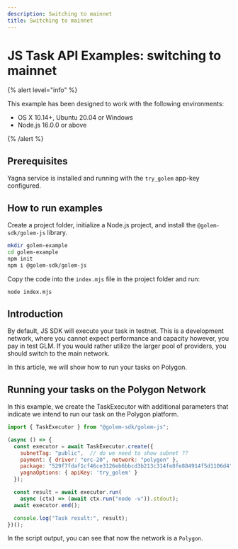 ```yaml
---
description: Switching to mainnet
title: Switching to mainnet
---
```


# JS Task API Examples: switching to mainnet

{% alert level="info" %}

This example has been designed to work with the following environments:

- OS X 10.14+, Ubuntu 20.04 or Windows
- Node.js 16.0.0 or above

{% /alert %}

## Prerequisites

Yagna service is installed and running with the `try_golem` app-key configured.

## How to run examples

Create a project folder, initialize a Node.js project, and install the `@golem-sdk/golem-js` library.

```bash
mkdir golem-example
cd golem-example
npm init
npm i @golem-sdk/golem-js
```

Copy the code into the `index.mjs` file in the project folder and run:

```bash
node index.mjs
```

## Introduction

By default, JS SDK will execute your task in testnet. This is a development network, where you cannot expect performance and capacity however, you pay in test GLM. If you would rather utilize the larger pool of providers, you should switch to the main network.

In this article, we will show how to run your tasks on Polygon.

## Running your tasks on the Polygon Network 

In this example, we create the TaskExecutor with additional parameters that indicate we intend to run our task on the Polygon platform.

```js
import { TaskExecutor } from "@golem-sdk/golem-js";

(async () => {
  const executor = await TaskExecutor.create({
    subnetTag: "public",  // do we need to show subnet ??
    payment: { driver: "erc-20", network: "polygon" },
    package: "529f7fdaf1cf46ce3126eb6bbcd3b213c314fe8fe884914f5d1106d4",    
    yagnaOptions: { apiKey: 'try_golem' }
  });

  const result = await executor.run(
    async (ctx) => (await ctx.run("node -v")).stdout);
  await executor.end();

  console.log("Task result:", result);
})();
```

In the script output, you can see that now the network is a `Polygon`.

